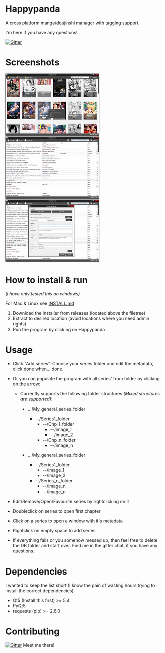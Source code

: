# Happypanda
A cross platform manga/doujinshi manager with tagging support.

I'm here if you have any questions!

[![Gitter](https://badges.gitter.im/Join%20Chat.svg)](https://gitter.im/Pewpews/happypanda?utm_source=badge&utm_medium=badge&utm_campaign=pr-badge&utm_content=badge)

# Screenshots
<img src="misc/screenshot1.png" width="300">
<img src="misc/screenshot2.png" width="300">
<img src="misc/screenshot3.png" width="300">

# How to install & run
*(I have only tested this on windows)*

For Mac & Linux see [INSTALL.md](INSTALL.md)

1. Download the installer from releases (located above the filetree)
2. Extract to desired location (avoid locations where you need admin rights)
3. Run the program by clicking on Happypanda

# Usage
- Click "Add series". Choose your series folder and edit the metadata, click done when... done.
- Or you can populate the program with all series' from folder by clicking on the arrow:
    - Currently supports the following folder structures *(Mixed structures are supported)*:
        + .../My_general_series_folder
            - --/Series1_folder
                - --/Chp_1_folder
                    - --/image_1
                    - --/image_2
                - --/Chp_n_folder
                    - --/image_n

        + .../My_general_series_folder
            - --/Series1_folder
                - --/image_1
                - --/image_2
            - --/Series_n_folder
                - --/image_n
                - --/image_n

- Edit/Remove/Open/Favourite series by rightclicking on it
- Doubleclick on series to open first chapter
- Click on a series to open a window with it's metadata
- Rightclick on empty space to add series


- If everything fails or you somehow messed up, then feel free to delete the DB folder and start over. Find me in the gitter chat, if you have any questions.

# Dependencies
I wanted to keep the list short (I know the pain of wasting hours trying to install the correct dependencies)
- Qt5 (Install this first) >= 5.4
- PyQt5
- requests (pip) >= 2.6.0

# Contributing
[![Gitter](https://badges.gitter.im/Join%20Chat.svg)](https://gitter.im/Pewpews/happypanda?utm_source=badge&utm_medium=badge&utm_campaign=pr-badge&utm_content=badge)
Meet me there!